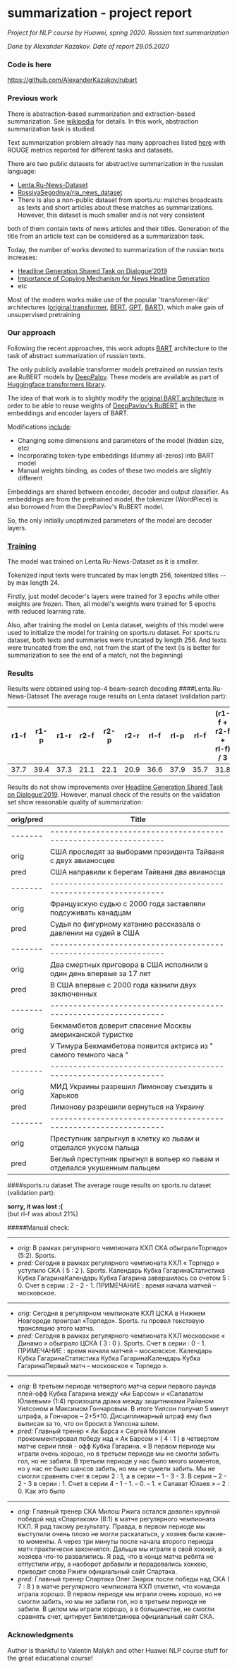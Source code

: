 # summarization - project report
*Project for NLP course by Huawei, spring 2020. Russian text summarization*

*Done by Alexander Kazakov. Date of report 29.05.2020*

### Code is here
https://github.com/AlexanderKazakov/rubart

### Previous work
There is abstraction-based summarization and extraction-based summarization. 
See [wikipedia](https://en.wikipedia.org/wiki/Automatic_summarization) for details.
In this work, abstraction summarization task is studied.

Text summarization problem already has many approaches listed [here](http://nlpprogress.com/english/summarization.html) 
with ROUGE metrics reported for different tasks and datasets.  

There are two public datasets for abstractive summarization in the russian language:
- [Lenta.Ru-News-Dataset](https://github.com/yutkin/Lenta.Ru-News-Dataset)
- [RossiyaSegodnya/ria_news_dataset](https://github.com/RossiyaSegodnya/ria_news_dataset) 
- There is also a non-public dataset from sports.ru: matches broadcasts as texts and short articles 
about these matches as summarizations. However, this dataset is much smaller and is not very consistent

both of them contain texts of news articles and their titles. 
Generation of the title from an article text can be considered as a summarization task.

Today, the number of works devoted to summarization of the russian texts increases:
- [Headline Generation Shared Task on Dialogue’2019](http://www.dialog-21.ru/media/4661/camerareadysubmission-157.pdf)
- [Importance of Copying Mechanism for News Headline Generation](https://www.researchgate.net/publication/332655282_Importance_of_Copying_Mechanism_for_News_Headline_Generation)
- etc

Most of the modern works make use of the popular 'transformer-like' architectures
([original transformer](https://arxiv.org/abs/1706.03762), [BERT](https://arxiv.org/abs/1810.04805), 
[GPT](), [BART](https://arxiv.org/abs/1910.13461)), which make gain of unsupervised pretraining

### Our approach
Following the recent approaches, this work adopts [BART](https://arxiv.org/abs/1910.13461) architecture to the 
task of abstract summarization of russian texts.

The only publicly available transformer models pretrained on russian texts 
are RuBERT models by [DeepPalov](http://docs.deeppavlov.ai/en/master/index.html).
These models are available as part of [Huggingface transformers library](https://huggingface.co/).

The idea of that work is to slightly modify the [original BART architecture](https://huggingface.co/transformers/model_doc/bart.html) 
in order to be able to reuse weights of [DeepPavlov's RuBERT](https://huggingface.co/DeepPavlov/rubert-base-cased) 
in the embeddings and encoder layers of BART.

Modifications [include](https://github.com/AlexanderKazakov/rubart/blob/master/summarization/load_rubert_to_bart_encoder.py):
- Changing some dimensions and parameters of the model (hidden size, etc)
- Incorporating token-type embeddings (dummy all-zeros) into BART model
- Manual weights binding, as codes of these two models are slightly different

Embeddings are shared between encoder, decoder and output classifier. 
As embeddings are from the pretrained model, the tokenizer (WordPiece) is also borrowed from 
the DeepPavlov's RuBERT model.

So, the only initially unoptimized parameters of the model are decoder layers.

### [Training](https://github.com/AlexanderKazakov/rubart/blob/master/summarization/summarization.py)
The model was trained on Lenta.Ru-News-Dataset as it is smaller. 

Tokenized input texts were truncated by max length 256, tokenized titles -- by max length 24.

Firstly, just model decoder's layers were trained for 3 epochs while other weights are frozen.
Then, all model's weights were trained for 5 epochs with reduced learning rate.

Also, after training the model on Lenta dataset, weights of this model were used to initialize the model
for training on sports.ru dataset. 
For sports.ru dataset, both texts and summaries were truncated by length 256. 
And texts were truncated from the end, not from the start of the text (is is better for summarization 
to see the end of a match, not the beginning) 

### Results
Results were obtained using top-4 beam-search decoding
####Lenta.Ru-News-Dataset
The average rouge results on Lenta dataset (validation part):

| r1-f | r1-p | r1-r | r2-f | r2-p | r2-r | rl-f | rl-p | rl-f | (r1-f + r2-f + rl-f) / 3 |
|------|------|------|------|------|------|------|------|------|--------------------------|
| 37.7 | 39.4 | 37.3 | 21.1 | 22.1 | 20.9 | 36.6 | 37.9 | 35.7 | 31.8                     |

Results do not show improvements over [Headline Generation Shared Task on Dialogue’2019](http://www.dialog-21.ru/media/4661/camerareadysubmission-157.pdf). 
However, manual check of the results on the validation set show reasonable quality of summarization:

| orig/pred | Title  |
|-----------|-----------------------------------------------------------------|
|  -------  | --------------------------------------------------------------- |
| orig      | США проследят за выборами президента Тайваня с двух авианосцев  |
| pred      | США направили к берегам Тайваня два авианосца                   |
|  -------  | --------------------------------------------------------------- |
| orig      | Французскую судью с 2000 года заставляли подсуживать канадцам   |
| pred      | Судья по фигурному катанию рассказала о давлении на судей в США |
|  -------  | --------------------------------------------------------------- |
| orig      | Два смертных приговора в США исполнили в один день впервые за 17 лет   |
| pred      | В США впервые с 2000 года казнили двух заключенных |
|  -------  | --------------------------------------------------------------- |
| orig      | Бекмамбетов доверит спасение Москвы американской туристке  |
| pred      | У Тимура Бекмамбетова появится актриса из " самого темного часа " |
|  -------  | --------------------------------------------------------------- |
| orig      | МИД Украины разрешил Лимонову съездить в Харьков  |
| pred      | Лимонову разрешили вернуться на Украину |
|  -------  | --------------------------------------------------------------- |
| orig      | Преступник запрыгнул в клетку ко львам и отделался укусом пальца  |
| pred      | Беглый преступник прыгнул в вольер ко львам и отделался укушенным пальцем |


####sports.ru dataset
The average rouge results on sports.ru dataset (validation part):

**sorry, it was lost :(**  
(but rl-f was about 21%)

#####Manual check:
***

- *orig:* 
В рамках регулярного чемпионата КХЛ СКА обыграл«Торпедо» (5:2). Sports.
- *pred:*
Сегодня в рамках регулярного чемпионата КХЛ « Торпедо » уступило СКА ( 5 : 2 ). Sports. Календарь Кубка ГагаринаСтатистика Кубка ГагаринаКалендарь Кубка Гагарина завершилась со счетом 5 : 0. Счет в серии : 2 - 2 - 1. ПРИМЕЧАНИЕ : время начала матчей – московское.

***

- *orig:* 
Сегодня в регулярном чемпионате КХЛ ЦСКА в Нижнем Новгороде проиграл «Торпедо». Sports. ru провел текстовую трансляцию этого матча.
- *pred:*
Сегодня в рамках регулярного чемпионата КХЛ московское « Динамо » обыграло ЦСКА ( 3 : 0 ). Sports. Счет в серии : 0 - 1. ПРИМЕЧАНИЕ : время начала матчей – московское. Календарь Кубка ГагаринаСтатистика Кубка ГагаринаКалендарь Кубка ГагаринаПервый матч – московское « Торпедо ».

***

- *orig:* 
В третьем периоде четвертого матча серии первого раунда плей-офф Кубка Гагарина между «Ак Барсом» и «Салаватом Юлаевым» (1:4) произошла драка между защитниками Райаном Уилсоном и Максимом Гончаровым. В итоге Уилсон получил 5 минут штрафа, а Гончаров – 2+5+10. Дисциплинарный штраф ему был выписан за то, что он бросил в Уилсона шлем.
- *pred:*
Главный тренер « Ак Барса » Сергей Мозякин прокомментировал победу над « Ак Барсом » ( 4 : 1 ) в четвертом матче серии плей - офф Кубка Гагарина. « В первом периоде мы играли очень хорошо, но в третьем периоде мы не смогли забить гол, но не забили. В третьем периоде у нас было много моментов, но у нас не было шансов забить, но мы не сумели забить. Мы не смогли сравнять счет в серии 2 : 1, а в серии – 1 - 3 - 3. В серии – 2 - 2 - 3 в серии : 1. Счет в серии 4 - 1 - 1. – 0. – 1. « Салават Юлаев » – 2 : 0. Как это было

***

- *orig:*
Главный тренер СКА Милош Ржига остался доволен крупной победой над &laquo;Спартаком&raquo; (8:1) в матче регулярного чемпионата КХЛ. Я рад такому результату. Правда, в первом периоде мы выступили очень плохо не могли раскататься, у хозяев были какие-то моменты. А через три минуты после начала второго периода матч практически закончился. Дальше мы играли в свой хоккей, а хозяева что-то развалились. Я рад, что в конце матча ребята не отпустили игру, а наоборот добавили и порадовались хоккею, приводит слова Ржиги официальный сайт Спартака.
- *pred:*
Главный тренер Спартака Олег Знарок после победы над СКА ( 7 : 8 ) в матче регулярного чемпионата КХЛ отметил, что команда играла хорошо. В первом периоде мы играли очень хорошо, но не смогли забить, но мы не забили гол, но в третьем периоде не забили. В целом мы играли хорошо, а в большинстве, не смогли сравнять счет, цитирует Билялетдинова официальный сайт СКА.


### Acknowledgments
Author is thankful to Valentin Malykh and other Huawei NLP course stuff for the great educational course!

